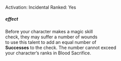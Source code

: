 Activation: Incidental
Ranked: Yes
##### effect
Before your character makes a magic skill  
check, they may suffer a number of wounds  
to use this talent to add an equal number of  
**Successes** to the check. The number cannot exceed  
your character’s ranks in Blood Sacrifice.